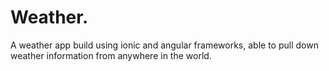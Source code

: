 # Weather.

A weather app build using ionic and angular frameworks, able to pull down weather information from anywhere in the world.

